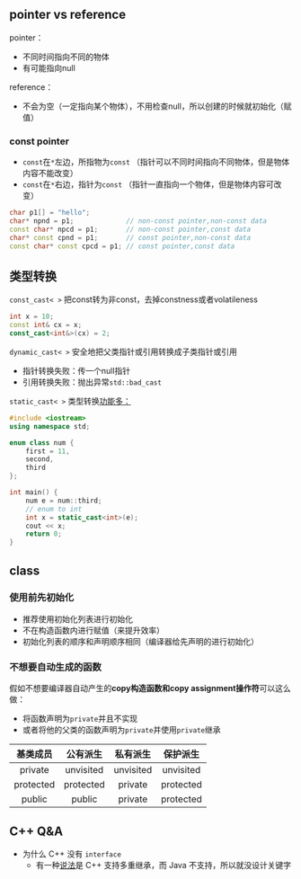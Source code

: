 ## pointer vs reference
pointer：

- 不同时间指向不同的物体
- 有可能指向null

reference：

- 不会为空（一定指向某个物体），不用检查null，所以创建的时候就初始化（赋值）

### const pointer

- `const`在`*`左边，所指物为`const` （指针可以不同时间指向不同物体，但是物体内容不能改变）
- `const`在`*`右边，指针为`const` （指针一直指向一个物体，但是物体内容可改变）


```cpp
char p1[] = "hello";
char* npnd = p1;             // non-const pointer,non-const data
const char* npcd = p1;       // non-const pointer,const data
char* const cpnd = p1;       // const pointer,non-const data
const char* const cpcd = p1; // const pointer,const data
```

## 类型转换
`const_cast< >` 把const转为非const，去掉constness或者volatileness

```cpp
int x = 10;
const int& cx = x;
const_cast<int&>(cx) = 2;
```

`dynamic_cast< >` 安全地把父类指针或引用转换成子类指针或引用

- 指针转换失败：传一个null指针
- 引用转换失败：抛出异常`std::bad_cast`

`static_cast< >` 类型转换[功能多：](https://en.cppreference.com/w/cpp/language/static_cast)

```cpp
#include <iostream>
using namespace std;

enum class num {
    first = 11,
    second,
    third
};

int main() {
    num e = num::third;
    // enum to int
    int x = static_cast<int>(e);
    cout << x;
    return 0;
}
```

## class 
### 使用前先初始化

- 推荐使用初始化列表进行初始化
- 不在构造函数内进行赋值（来提升效率）
- 初始化列表的顺序和声明顺序相同（编译器给先声明的进行初始化）

### 不想要自动生成的函数
假如不想要编译器自动产生的**copy构造函数和copy assignment操作符**可以这么做：

- 将函数声明为`private`并且不实现
- 或者将他的父类的函数声明为`private`并使用`private`继承

| 基类成员  | 公有派生  | 私有派生  | 保护派生  |
| :-------: | :-------: | :-------: | :-------: |
|  private  | unvisited | unvisited | unvisited |
| protected | protected |  private  | protected |
|  public   |  public   |  private  | protected |


## C++ Q&A
- 为什么 C++ 没有 `interface`
    - 有一种[说法](https://stackoverflow.com/questions/478725/why-is-the-oo-concept-interface-not-represented-by-a-keyword-in-c)是 C++ 支持多重继承，而 Java 不支持，所以就没设计关键字 
